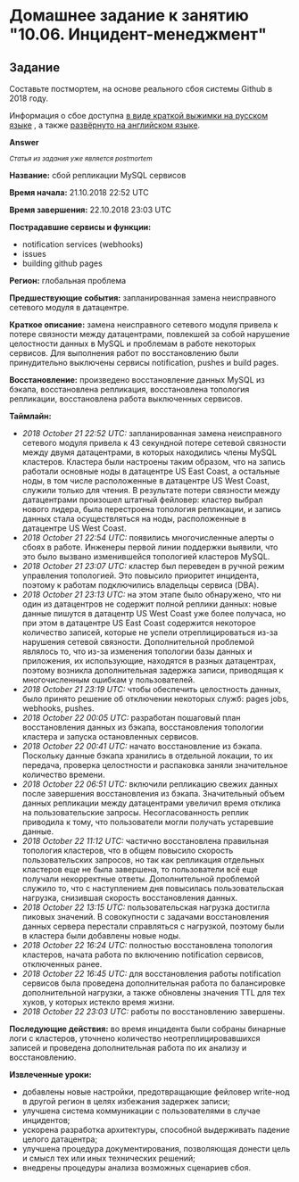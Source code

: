 # Домашнее задание к занятию "10.06. Инцидент-менеджмент"

## Задание 

Составьте постмортем, на основе реального сбоя системы Github в 2018 году.

Информация о сбое доступна [в виде краткой выжимки на русском языке](https://habr.com/ru/post/427301/) , а
также [развёрнуто на английском языке](https://github.blog/2018-10-30-oct21-post-incident-analysis/).

**Answer**

<sub>_Статья из задания уже является postmortem_</sub>

__Название:__ сбой репликации MySQL сервисов

__Время начала:__ 21.10.2018 22:52 UTC

__Время завершения:__ 22.10.2018 23:03 UTC

__Пострадавшие сервисы и функции:__ 
  - notification services (webhooks)
  - issues
  - building github pages

__Регион:__ глобальная проблема

__Предшествующие события:__ запланированная замена неисправного сетевого модуля в датацентре.

__Краткое описание:__ замена неисправного сетевого модуля привела к потере связности между датацентрами, повлекшей за собой нарушение целостности данных в MySQL и проблемам в работе некоторых сервисов. Для выполнения работ по восстановлению были принудительно выключены сервисы notification, pushes и build pages.

__Восстановление:__ произведено восстановление данных MySQL из бэкапа, восстановлена репликация, восстановлена топология репликации, восстановлена работа выключенных сервисов.

__Таймлайн:__ 
- _2018 October 21 22:52 UTC:_ запланированная замена неисправного сетевого модуля привела к 43 секундной потере сетевой связности между двумя датацентрами, в которых находились члены MySQL кластеров. Кластера были настроены таким образом, что на запись работали основные ноды в датацентре US East Coast, а остальные ноды, в том числе расположенные в датацентре US West Coast, служили только для чтения. В результате потери связности между датацентрами произошел штатный фейловер: кластер выбрал нового лидера, была перестроена топология репликации, и запись данных стала осуществляться на ноды, расположенные в датацентре US West Coast. 
- _2018 October 21 22:54 UTC:_ появились многочисленные алерты о сбоях в работе. Инженеры первой линии поддержки выявили, что это было вызвано изменившейся топологией кластеров MySQL.
- _2018 October 21 23:07 UTC:_ кластер был переведен в ручной режим управления топологией. Это повысило приоритет инцидента, поэтому к работам подключились владельцы сервиса (DBA).
- _2018 October 21 23:13 UTC:_ на этом этапе было обнаружено, что ни один из датацентров не содержит полной реплики данных: новые данные пишутся в датацентр US West Coast уже более получаса, но при этом в датацентре US East Coast содержится некоторое количество записей, которые не успели отреплицироваться из-за нарушения сетевой связности. Дополнительной проблемой являлось то, что из-за изменения топологии базы данных и приложения, их использующие, находятся в разных датацентрах, поэтому возникла дополнительная задержка записи, приводящая к многочисленным ошибкам у пользователей.
- _2018 October 21 23:19 UTC:_ чтобы обеспечить целостность данных, было принято решение об отключении некоторых служб: pages jobs, webhooks, pushes.
- _2018 October 22 00:05 UTC:_ разработан пошаговый план восстановления данных из бэкапа, восстановления топологии кластера и запуска остановленных сервисов.
- _2018 October 22 00:41 UTC:_ начато восстановление из бэкапа. Поскольку данные бэкапа хранились в отдельной локации, то их передача, проверка целостности и распаковка заняли значительное количество времени.
- _2018 October 22 06:51 UTC:_ включили репликацию свежих данных после завершения восстановления из бэкапа. Значительный объем данных репликации между датацентрами увеличил время отклика на пользовательские запросы. Несогласованность реплик приводила к тому, что пользователи могли получать устаревшие данные.
- _2018 October 22 11:12 UTC:_ частично восстановлена правильная топология кластеров, что в общем повысило скорость пользовательских запросов, но так как репликация отдельных кластеров еще не была завершена, то пользователи всё еще получали некорректные ответы. Дополнительной проблемой служило то, что с наступлением дня повысилась пользовательская нагрузка, снизившая скорость восстановления данных.
- _2018 October 22 13:15 UTC:_ пользовательская нагрузка достигла пиковых значений. В совокупности с задачами восстановления данных сервера перестали справляться с нагрузкой, поэтому были в кластера были добавлены новые ноды.
- _2018 October 22 16:24 UTC:_ полностью восстановлена топология кластеров, начата работа по включению notification сервисов, отключенных ранее.
- _2018 October 22 16:45 UTC:_ для восстановления работы notification сервисов была проведена дополнительная работа по балансировке дополнительной нагрузки, а также обновлены значения TTL для тех хуков, у которых истекло время жизни.
- _2018 October 22 23:03 UTC:_ работы по восстановлению завершены.

__Последующие действия:__ во время инцидента были собраны бинарные логи с кластеров, уточнено количество неотреплицировавшихся записей и проведена дополнительная работа по их анализу и восстановлению.

__Извлеченные уроки:__ 
- добавлены новые настройки, предотвращающие фейловер write-нод в другой регион в целях избежания задержек записи;
- улучшена система коммуникации с пользователями в случае инцидентов;
- ускорена разработка архитектуры, способной выдерживать падение целого датацентра;
- улучшена процедура документирования, позволяющая донести цель и смысл тех или иных технических решений;
- внедрены процедуры анализа возможных сценариев сбоя.